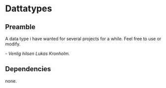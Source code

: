 


# Dattatypes

## Preamble

A data type i have wanted for several projects for a while.
Feel free to use or modify.

*- Venlig hilsen Lukas Kronholm.*


## Dependencies
none.




